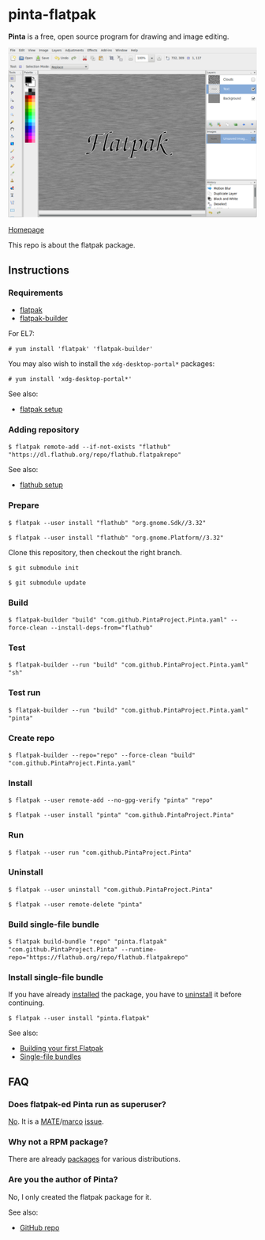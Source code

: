 # pinta-flatpak

**Pinta** is a free, open source program for drawing and image editing.

![pinta-flatpak screenshot](pinta-flatpak.png)

[Homepage](https://pinta-project.com/pintaproject/pinta)

This repo is about the flatpak package.

## Instructions

### Requirements

* [flatpak](https://github.com/flatpak/flatpak)
* [flatpak-builder](https://github.com/flatpak/flatpak-builder)

For EL7:

```
# yum install 'flatpak' 'flatpak-builder'
```

You may also wish to install the `xdg-desktop-portal*` packages:

```
# yum install 'xdg-desktop-portal*'
```

See also:

* [flatpak setup](https://flatpak.org/setup)

### Adding repository

```
$ flatpak remote-add --if-not-exists "flathub" "https://dl.flathub.org/repo/flathub.flatpakrepo"
```

See also:

* [flathub setup](http://docs.flatpak.org/en/latest/using-flatpak.html#add-a-remote)

### Prepare

```
$ flatpak --user install "flathub" "org.gnome.Sdk//3.32"
```

```
$ flatpak --user install "flathub" "org.gnome.Platform//3.32"
```

Clone this repository, then checkout the right branch.

```
$ git submodule init
```

```
$ git submodule update
```

### Build

```
$ flatpak-builder "build" "com.github.PintaProject.Pinta.yaml" --force-clean --install-deps-from="flathub"
```

### Test

```
$ flatpak-builder --run "build" "com.github.PintaProject.Pinta.yaml" "sh"
```

### Test run

```
$ flatpak-builder --run "build" "com.github.PintaProject.Pinta.yaml" "pinta"
```

### Create repo

```
$ flatpak-builder --repo="repo" --force-clean "build" "com.github.PintaProject.Pinta.yaml"
```

### Install

```
$ flatpak --user remote-add --no-gpg-verify "pinta" "repo"
```

```
$ flatpak --user install "pinta" "com.github.PintaProject.Pinta"
```

### Run

```
$ flatpak --user run "com.github.PintaProject.Pinta"
```

### Uninstall

```
$ flatpak --user uninstall "com.github.PintaProject.Pinta"
```

```
$ flatpak --user remote-delete "pinta"
```

### Build single-file bundle

```
$ flatpak build-bundle "repo" "pinta.flatpak" "com.github.PintaProject.Pinta" --runtime-repo="https://flathub.org/repo/flathub.flatpakrepo"
```

### Install single-file bundle

If you have already [installed](#install) the package, you have to [uninstall](#uninstall) it before continuing.

```
$ flatpak --user install "pinta.flatpak"
```

See also:

* [Building your first Flatpak](http://docs.flatpak.org/en/latest/first-build.html)
* [Single-file bundles](http://docs.flatpak.org/en/latest/single-file-bundles.html#single-file-bundles)

## FAQ

### Does flatpak-ed Pinta run as superuser?

[No](https://github.com/flatpak/flatpak/issues/1557). It is a [MATE](https://github.com/mate-desktop)/[marco](https://github.com/mate-desktop/marco) [issue](https://github.com/mate-desktop/marco/issues/301).

### Why not a RPM package?

There are already [packages](https://pkgs.org/download/pinta) for various distributions.

### Are you the author of Pinta?

No, I only created the flatpak package for it.

See also:

* [GitHub repo](https://github.com/PintaProject/Pinta)

